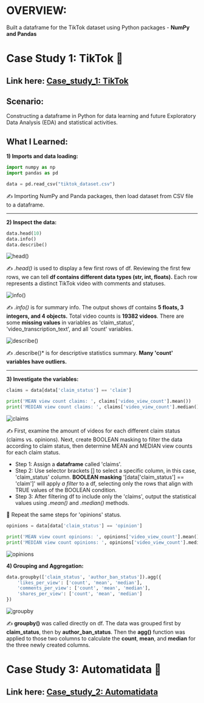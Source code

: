 # OVERVIEW:
Built a dataframe for the TikTok dataset using Python packages - **NumPy and Pandas** 

# Case Study 1: TikTok 🎵
## Link here: [Case_study_1: TikTok](https://github.com/amy941/Google_Advanced_Module-2_Python/blob/main/Case%20Study%202_TikTok.ipynb)

## Scenario:
Constructing a dataframe in Python for data learning and future Exploratory Data Analysis (EDA) and statistical activities.

## What I Learned:
**1) Imports and data loading:**
```python
import numpy as np
import pandas as pd
```

```python
data = pd.read_csv("tiktok_dataset.csv")
```
✍️ Importing NumPy and Panda packages, then load dataset from CSV file to a dataframe.

---
**2) Inspect the data:**
```python
data.head(10)
data.info()
data.describe()
```

![head()](https://github.com/user-attachments/assets/77200b7a-3eca-486b-af2e-1171fc5f1b65)

✍️ *.head()* is used to display a few first rows of df. Reviewing the first few rows, we can tell **df contains different data types (str, int, floats).** Each row represents a distinct TikTok video with comments and statuses. 


![info()](https://github.com/user-attachments/assets/145e3092-8493-4ed5-969a-2dcd6c8ed669)

✍️ *.info()* is for summary info. The output shows df contains **5 floats, 3 integers, and 4 objects.** Total video counts is **19382 videos**. There are some **missing values** in variables as 'claim_status', 'video_transcription_text', and all 'count' variables.


![describe()](https://github.com/user-attachments/assets/2c234a9d-8059-45f4-b39a-8381b3be542a)

✍️ .describe()* is for descriptive statistics summary. **Many 'count' variables have outliers.**

---
**3) Investigate the variables:**

```python
claims = data[data['claim_status'] == 'claim']

print('MEAN view count claims: ', claims['video_view_count'].mean())
print('MEDIAN view count claims: ', claims['video_view_count'].median())
```

![claims](.............................)

✍️ First, examine the amount of videos for each different claim status (claims vs. opinions).
Next, create BOOLEAN masking to filter the data according to claim status, then determine MEAN and MEDIAN view counts for each claim status. 

- Step 1: Assign a **dataframe** called 'claims'.
- Step 2: Use selector brackets [] to select a specific column, in this case, 'claim_status' column. **BOOLEAN masking** '[data['claim_status'] == 'claim']' will apply *a filter* to a df, selecting only the rows that align with TRUE values of the BOOLEAN condition.
- Step 3: After filtering df to include only the 'claims', output the statistical values using *.mean()* and *.median()* methods.
  
🔁 Repeat the same steps for 'opinions' status.

```python
opinions = data[data['claim_status'] == 'opinion']

print('MEAN view count opinions: ', opinions['video_view_count'].mean())
print('MEDIAN view count opinions: ', opinions['video_view_count'].median())
```

![opinions](.....................)

**4) Grouping and Aggregation:**

```python
data.groupby(['claim_status', 'author_ban_status']).agg({
    'likes_per_view': ['count', 'mean', 'median'],
    'comments_per_view': ['count', 'mean', 'median'],
    'shares_per_view': ['count', 'mean', 'median']
})
```

![groupby](...................)

✍️ **groupby()** was called directly on df. The data was grouped first by **claim_status**, then by **author_ban_status**. Then the **agg()** function was applied to those two columns to calculate the **count**, **mean**, and **median** for the three newly created columns. 



# Case Study 3: Automatidata 🚕
## Link here: [Case_study_2: Automatidata](https://github.com/amy941/Google_Advanced_Module-2_Python/blob/main/Case%20Study%201_Automatidata.ipynb)
